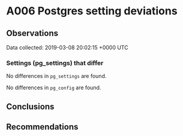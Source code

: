# A006 Postgres setting deviations #

## Observations ##
Data collected: 2019-03-08 20:02:15 +0000 UTC  

### Settings (pg_settings) that differ ###

No differences in `pg_settings` are found.


No differences in `pg_config` are found.



## Conclusions ##


## Recommendations ##

